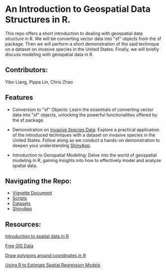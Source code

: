 # An Introduction to Geospatial Data Structures in R.

This repo offers a short introduction to dealing with geospatial data structure in R. We will be converting vector data into "sf" objects from the sf package. Then we will perform a short demonstration of the said technique on a dataset on invasive species in the United States. Finally, we will briefly discuss modeling with geospatial data in R.

## Contributors:

Yibo Liang, Pippa Lin, Chris Zhao

## Features

- Conversion to "sf" Objects: Learn the essentials of converting vector data into "sf" objects, unlocking the powerful functionalities offered by the sf package.

- Demonstration on [Invasive Species Data](https://www.kaggle.com/datasets/lazaro97/biological-invasions): Explore a practical application of the introduced techniques with a dataset on invasive species in the United States. Follow along as we conduct a hands-on demonstration to deepen your understanding [ShinyApp](https://yibster.shinyapps.io/gisshinyapp/).

- Introduction to Geospatial Modeling: Delve into the world of geospatial modeling in R, gaining insights into how to effectively model and analyze spatial data.

## Navigating the Repo:

- [Vignette Document](https://github.com/PSTAT197-F23/vignette-geospatialDataStructure/blob/main/vignette.html)
- [Scripts](https://github.com/PSTAT197-F23/vignette-geospatialDataStructure/tree/main/scripts)
- [Datasets](https://github.com/PSTAT197-F23/vignette-geospatialDataStructure/tree/main/data)
- [ShinyApp](https://github.com/PSTAT197-F23/vignette-geospatialDataStructure/tree/main/GISshinyApp)

## Resources:

[Introduction to spatial data in R](https://cengel.github.io/R-spatial/intro.html)

[Free GIS Data](https://freegisdata.rtwilson.com/)

[Draw polygons around coordinates in R](https://stackoverflow.com/questions/69638192/draw-polygons-around-coordinates-in-r)

[Using R to Estimate Spatial Regression Models](https://apwheele.github.io/Class_CrimeMapping/08_Tutorial_R_SpatRegression.html)

